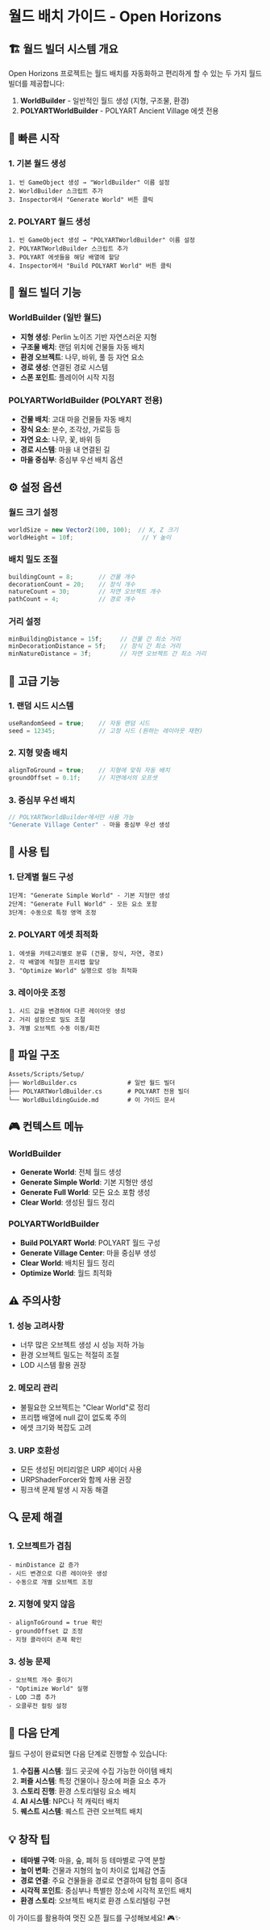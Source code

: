 # 월드 배치 가이드 - Open Horizons

## 🏗️ 월드 빌더 시스템 개요

Open Horizons 프로젝트는 월드 배치를 자동화하고 편리하게 할 수 있는 두 가지 월드 빌더를 제공합니다:

1. **WorldBuilder** - 일반적인 월드 생성 (지형, 구조물, 환경)
2. **POLYARTWorldBuilder** - POLYART Ancient Village 에셋 전용

## 🚀 빠른 시작

### 1. 기본 월드 생성
```
1. 빈 GameObject 생성 → "WorldBuilder" 이름 설정
2. WorldBuilder 스크립트 추가
3. Inspector에서 "Generate World" 버튼 클릭
```

### 2. POLYART 월드 생성
```
1. 빈 GameObject 생성 → "POLYARTWorldBuilder" 이름 설정
2. POLYARTWorldBuilder 스크립트 추가
3. POLYART 에셋들을 해당 배열에 할당
4. Inspector에서 "Build POLYART World" 버튼 클릭
```

## 🎯 월드 빌더 기능

### WorldBuilder (일반 월드)
- **지형 생성**: Perlin 노이즈 기반 자연스러운 지형
- **구조물 배치**: 랜덤 위치에 건물들 자동 배치
- **환경 오브젝트**: 나무, 바위, 풀 등 자연 요소
- **경로 생성**: 연결된 경로 시스템
- **스폰 포인트**: 플레이어 시작 지점

### POLYARTWorldBuilder (POLYART 전용)
- **건물 배치**: 고대 마을 건물들 자동 배치
- **장식 요소**: 분수, 조각상, 가로등 등
- **자연 요소**: 나무, 꽃, 바위 등
- **경로 시스템**: 마을 내 연결된 길
- **마을 중심부**: 중심부 우선 배치 옵션

## ⚙️ 설정 옵션

### 월드 크기 설정
```csharp
worldSize = new Vector2(100, 100);  // X, Z 크기
worldHeight = 10f;                   // Y 높이
```

### 배치 밀도 조절
```csharp
buildingCount = 8;       // 건물 개수
decorationCount = 20;    // 장식 개수
natureCount = 30;        // 자연 오브젝트 개수
pathCount = 4;           // 경로 개수
```

### 거리 설정
```csharp
minBuildingDistance = 15f;     // 건물 간 최소 거리
minDecorationDistance = 5f;    // 장식 간 최소 거리
minNatureDistance = 3f;        // 자연 오브젝트 간 최소 거리
```

## 🎨 고급 기능

### 1. 랜덤 시드 시스템
```csharp
useRandomSeed = true;    // 자동 랜덤 시드
seed = 12345;            // 고정 시드 (원하는 레이아웃 재현)
```

### 2. 지형 맞춤 배치
```csharp
alignToGround = true;    // 지형에 맞춰 자동 배치
groundOffset = 0.1f;     // 지면에서의 오프셋
```

### 3. 중심부 우선 배치
```csharp
// POLYARTWorldBuilder에서만 사용 가능
"Generate Village Center" - 마을 중심부 우선 생성
```

## 🔧 사용 팁

### 1. 단계별 월드 구성
```
1단계: "Generate Simple World" - 기본 지형만 생성
2단계: "Generate Full World" - 모든 요소 포함
3단계: 수동으로 특정 영역 조정
```

### 2. POLYART 에셋 최적화
```
1. 에셋을 카테고리별로 분류 (건물, 장식, 자연, 경로)
2. 각 배열에 적절한 프리팹 할당
3. "Optimize World" 실행으로 성능 최적화
```

### 3. 레이아웃 조정
```
1. 시드 값을 변경하여 다른 레이아웃 생성
2. 거리 설정으로 밀도 조절
3. 개별 오브젝트 수동 이동/회전
```

## 📁 파일 구조

```
Assets/Scripts/Setup/
├── WorldBuilder.cs              # 일반 월드 빌더
├── POLYARTWorldBuilder.cs       # POLYART 전용 빌더
└── WorldBuildingGuide.md        # 이 가이드 문서
```

## 🎮 컨텍스트 메뉴

### WorldBuilder
- **Generate World**: 전체 월드 생성
- **Generate Simple World**: 기본 지형만 생성
- **Generate Full World**: 모든 요소 포함 생성
- **Clear World**: 생성된 월드 정리

### POLYARTWorldBuilder
- **Build POLYART World**: POLYART 월드 구성
- **Generate Village Center**: 마을 중심부 생성
- **Clear World**: 배치된 월드 정리
- **Optimize World**: 월드 최적화

## ⚠️ 주의사항

### 1. 성능 고려사항
- 너무 많은 오브젝트 생성 시 성능 저하 가능
- 환경 오브젝트 밀도는 적절히 조절
- LOD 시스템 활용 권장

### 2. 메모리 관리
- 불필요한 오브젝트는 "Clear World"로 정리
- 프리팹 배열에 null 값이 없도록 주의
- 에셋 크기와 복잡도 고려

### 3. URP 호환성
- 모든 생성된 머티리얼은 URP 셰이더 사용
- URPShaderForcer와 함께 사용 권장
- 핑크색 문제 발생 시 자동 해결

## 🔍 문제 해결

### 1. 오브젝트가 겹침
```
- minDistance 값 증가
- 시드 변경으로 다른 레이아웃 생성
- 수동으로 개별 오브젝트 조정
```

### 2. 지형에 맞지 않음
```
- alignToGround = true 확인
- groundOffset 값 조정
- 지형 콜라이더 존재 확인
```

### 3. 성능 문제
```
- 오브젝트 개수 줄이기
- "Optimize World" 실행
- LOD 그룹 추가
- 오클루전 컬링 설정
```

## 🚀 다음 단계

월드 구성이 완료되면 다음 단계로 진행할 수 있습니다:

1. **수집품 시스템**: 월드 곳곳에 수집 가능한 아이템 배치
2. **퍼즐 시스템**: 특정 건물이나 장소에 퍼즐 요소 추가
3. **스토리 진행**: 환경 스토리텔링 요소 배치
4. **AI 시스템**: NPC나 적 캐릭터 배치
5. **퀘스트 시스템**: 퀘스트 관련 오브젝트 배치

## 💡 창작 팁

- **테마별 구역**: 마을, 숲, 폐허 등 테마별로 구역 분할
- **높이 변화**: 건물과 지형의 높이 차이로 입체감 연출
- **경로 연결**: 주요 건물들을 경로로 연결하여 탐험 흥미 증대
- **시각적 포인트**: 중심부나 특별한 장소에 시각적 포인트 배치
- **환경 스토리**: 오브젝트 배치로 환경 스토리텔링 구현

이 가이드를 활용하여 멋진 오픈 월드를 구성해보세요! 🎮✨

